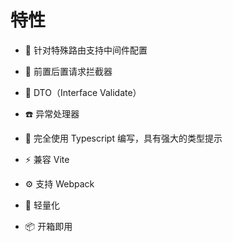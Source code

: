 # 特性

- 🚀 针对特殊路由支持中间件配置
+ 🐳 前置后置请求拦截器
* 🔔 DTO（Interface Validate）
+ ☎️ 异常处理器
- 📠 完全使用 Typescript 编写，具有强大的类型提示
* ⚡️  兼容 Vite
+ ⚙️  支持 Webpack
- 🍃 轻量化
* 📦 开箱即用